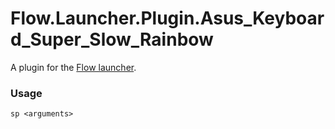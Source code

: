 Flow.Launcher.Plugin.Asus_Keyboard_Super_Slow_Rainbow
==================

A plugin for the [Flow launcher](https://github.com/Flow-Launcher/Flow.Launcher).

### Usage

    sp <arguments>